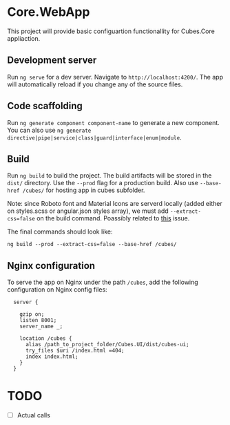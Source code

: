 # Core.WebApp

This project will provide basic configuartion functionallity for Cubes.Core appliaction.

## Development server

Run `ng serve` for a dev server. Navigate to `http://localhost:4200/`. The app will automatically reload if you change any of the source files.

## Code scaffolding

Run `ng generate component component-name` to generate a new component. You can also use `ng generate directive|pipe|service|class|guard|interface|enum|module`.

## Build

Run `ng build` to build the project. The build artifacts will be stored in the `dist/` directory. Use the `--prod` flag for a production build. Also use `--base-href /cubes/` for hosting app in cubes subfolder.

Note: since Roboto font and Material Icons are serverd locally (added either on styles.scss or angular.json styles array), we must add `--extract-css=false` on the build command. Poassibly related to [this](https://github.com/angular/angular-cli/issues/8577) issue.

The final commands should look like:
```
ng build --prod --extract-css=false --base-href /cubes/
```

## Nginx configuration
To serve the app on Nginx under the path `/cubes`, add the following configuration on Nginx config files:
```
  server {

    gzip on;
    listen 8001;
    server_name _;
    
    location /cubes {
      alias /path_to_project_folder/Cubes.UI/dist/cubes-ui;
      try_files $uri /index.html =404;
      index index.html;
    }
  }
```



# TODO

- [ ] Actual calls
